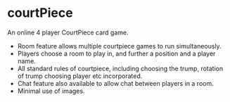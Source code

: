 # courtPiece
An online 4 player CourtPiece card game.
* Room feature allows multiple courtpiece games to run simultaneously.
* Players choose a room to play in, and further a position and a player name.
* All standard rules of courtpiece, including choosing the trump, rotation of trump choosing player etc incorporated.
* Chat feature also available to allow chat between players in a room.
* Minimal use of images.
